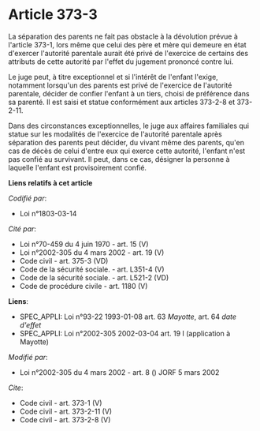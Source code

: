 # Article 373-3

La séparation des parents ne fait pas obstacle à la dévolution prévue à l'article 373-1, lors même que celui des père et mère
qui demeure en état d'exercer l'autorité parentale aurait été privé de l'exercice de certains des attributs de cette autorité
par l'effet du jugement prononcé contre lui. 

Le juge peut, à titre exceptionnel et si l'intérêt de l'enfant l'exige, notamment lorsqu'un des parents est privé de
l'exercice de l'autorité parentale, décider de confier l'enfant à un tiers, choisi de préférence dans sa parenté. Il est
saisi et statue conformément aux articles 373-2-8 et 373-2-11. 

Dans des circonstances exceptionnelles, le juge aux affaires familiales qui statue sur les modalités de l'exercice de
l'autorité parentale après séparation des parents peut décider, du vivant même des parents, qu'en cas de décès de celui
d'entre eux qui exerce cette autorité, l'enfant n'est pas confié au survivant. Il peut, dans ce cas, désigner la personne à
laquelle l'enfant est provisoirement confié.

**Liens relatifs à cet article**

_Codifié par_:

  - Loi n°1803-03-14

_Cité par_:

  - Loi n°70-459 du 4 juin 1970 - art. 15 (V)
  - Loi n°2002-305 du 4 mars 2002 - art. 19 (V)
  - Code civil - art. 375-3 (VD)
  - Code de la sécurité sociale. - art. L351-4 (V)
  - Code de la sécurité sociale. - art. L521-2 (VD)
  - Code de procédure civile - art. 1180 (V)

**Liens**:

  - SPEC_APPLI: Loi n°93-22 1993-01-08 art. 63 *Mayotte*, art. 64 *date d'effet*
  - SPEC_APPLI: Loi n°2002-305 2002-03-04 art. 19 I (application à Mayotte)

_Modifié par_:

  - Loi n°2002-305 du 4 mars 2002 - art. 8 () JORF 5 mars 2002

_Cite_:

  - Code civil - art. 373-1 (V)
  - Code civil - art. 373-2-11 (V)
  - Code civil - art. 373-2-8 (V)
